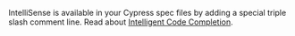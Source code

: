 <Alert type="info">

<Icon name="magic"></Icon> IntelliSense is available in your Cypress spec files
by adding a special triple slash comment line. Read about
[Intelligent Code Completion](/guides/tooling/IDE-integration#Triple-slash-directives).

</Alert>
